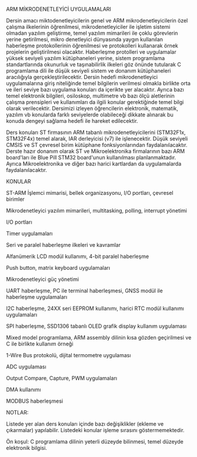 ARM MİKRODENETLEYİCİ UYGULAMALARI

Dersin amacı miktodenetleyicilerin genel ve ARM mikrodenetleyicilerin özel çalışma ilkelerinin öğrenilmesi, mikrodenetleyiciler ile işletim sistemi olmadan yazılım geliştirme, temel yazılım mimarileri ile çoklu görevlerin yerine getirilmesi, mikro denetleyici dünyasında yaygın kullanılan haberleşme protokollerinin öğrenilmesi ve protokolleri kullanarak örnek projelerin geliştirilmesi olacaktır. Haberleşme protolleri ve uygulamalar yüksek seviyeli yazılım kütüphaneleri yerine, sistem programlama standartlarında okunurluk ve taşınabilirlik ilkeleri göz önünde tutularak C programlama dili ile düşük seviyeli sistem ve donanım kütüphaneleri aracılığıyla gerçekleştirilecektir. Dersin hedefi mikrodenetleyici uygulamalarına giriş niteliğinde temel bilgilerin verilmesi olmakla birlikte orta ve ileri seviye bazı uygulama konuları da içerikte yer alacaktır. Ayrıca bazı temel elektronik bilgileri, osiloskop, multimetre vb bazı ölçü aletlerinin çalışma prensipleri ve kullanımları da ilgili konular gerektiğinde temel bilgi olarak verilecektir. Dersimizi izleyen öğrencilerin elektronik, matematik, yazılım vb konularda farklı seviyelerde olabileceği dikkate alınarak bu konuda dengeyi sağlama hedefi ile hareket edilecektir.

Ders konuları ST firmasının ARM tabanlı mikrodenetleyicilerini (STM32F1x, STM32F4x) temel alarak, IAR derleyicisi (v7) ile işlenecektir. Düşük seviyeli CMSIS ve ST çevresel birim kütüphane fonksiyonlarından faydalanılacaktır. Derste hazır donanım olarak ST ve Mikroelektronika firmalarının bazı ARM board'ları ile Blue Pill STM32 board'unun kullanılması planlanmaktadır. Ayrıca Mikroelektronika ve diğer bazı harici kartlardan da uygulamalarda faydalanılacaktır.

KONULAR

ST-ARM İşlemci mimarisi, bellek organizasyonu, I/O portları, çevresel birimler

Mikrodenetleyici yazılım mimarileri, multitasking, polling, interrupt yönetimi

I/O portları

Timer uygulamaları

Seri ve paralel haberleşme ilkeleri ve kavramlar
 
Alfanümerik LCD modül kullanımı, 4-bit paralel haberleşme

Push button, matrix keyboard uygulamaları

Mikrodenetleyici güç yönetimi

UART haberleşme, PC ile terminal haberleşmesi, GNSS modül ile haberleşme uygulamaları

I2C haberleşme, 24XX seri EEPROM kullanımı, harici RTC modül kullanımı uygulamaları

SPI haberleşme, SSD1306 tabanlı OLED grafik display kullanım uygulaması

Mixed model programlama, ARM assembly dilinin kısa gözden geçirilmesi ve C ile birlikte kullanım örneği

1-Wire Bus protokolü, dijital termometre uygulaması

ADC uygulaması

Output Compare, Capture, PWM uygulamaları

DMA kullanımı 

MODBUS haberleşmesi



NOTLAR:

Listede yer alan ders konuları içinde bazı değişiklikler (ekleme ve çıkarmalar) yapılabilir. Listedeki konular işleme sırasını göstermemektedir. 

Ön koşul: C programlama dilinin yeterli düzeyde bilinmesi, temel düzeyde elektronik bilgisi.



